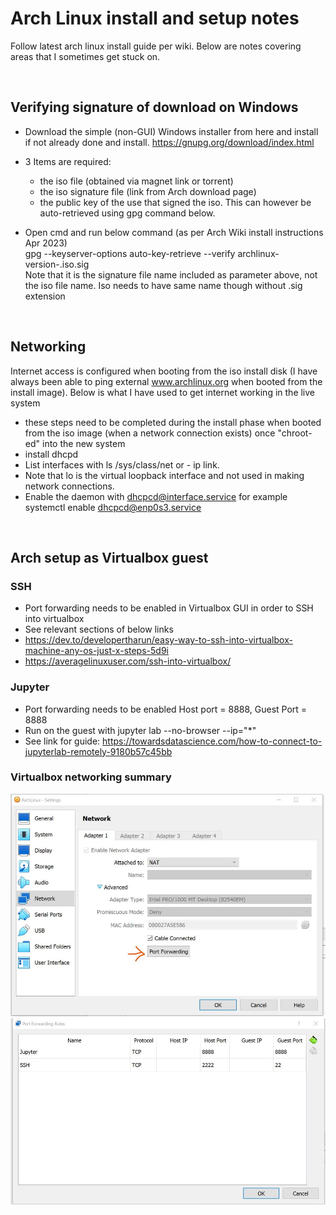 # Arch Linux install and setup notes

Follow latest arch linux install guide per wiki.  Below are notes covering areas that I sometimes get stuck on.

<br>

## Verifying signature of download on Windows
- Download the simple (non-GUI) Windows installer from here and install if not already done and install.  https://gnupg.org/download/index.html

 - 3 Items are required:
    - the iso file (obtained via magnet link or torrent)
    - the iso signature file (link from Arch download page)
    - the public key of the use that signed the iso. This can however be auto-retrieved using gpg command below. 

 - Open cmd and run below command (as per Arch Wiki install instructions Apr 2023) <br>
  gpg --keyserver-options auto-key-retrieve --verify archlinux-version-<blah>.iso.sig <br>
  Note that it is the signature file name included as parameter above, not the iso file name.  Iso needs to have same name though without .sig extension

<br>

## Networking

Internet access is configured when booting from the iso install disk (I have always been able to ping external www.archlinux.org when booted from the install image).  Below is what I have used to get internet working in the live system
 - these steps need to be completed during the install phase when booted from the iso image (when a network connection exists) once "chroot-ed" into the new system
 - install dhcpd
 - List interfaces with ls /sys/class/net or - ip link. 
- Note that lo is the virtual loopback interface and not used in making network connections.
- Enable the daemon with  dhcpcd@interface.service for example systemctl enable dhcpcd@enp0s3.service

<br>

## Arch setup as Virtualbox guest

### SSH
 - Port forwarding needs to be enabled in Virtualbox GUI in order to SSH into virtualbox
 - See relevant sections of below links
 - https://dev.to/developertharun/easy-way-to-ssh-into-virtualbox-machine-any-os-just-x-steps-5d9i
 - https://averagelinuxuser.com/ssh-into-virtualbox/

### Jupyter
 - Port forwarding needs to be enabled Host port  = 8888, Guest Port = 8888
 - Run on the guest with jupyter lab --no-browser --ip="*"
 - See link for guide: https://towardsdatascience.com/how-to-connect-to-jupyterlab-remotely-9180b57c45bb

### Virtualbox networking summary
<img src="./EmbeddedImages/VirtualBoxNetworking.JPG" width=700>
<img src="./EmbeddedImages/VirtualBoxPortForwarding.JPG" width=700>











